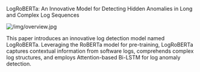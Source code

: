 LogRoBERTa: An Innovative Model for Detecting Hidden Anomalies in Long and Complex Log Sequences

![/img/overview.jpg]()

This paper introduces an innovative log detection model named LogRoBERTa. Leveraging the RoBERTa model for pre-training, LogRoBERTa captures contextual information from software logs, comprehends complex log structures, and employs Attention-based Bi-LSTM for log anomaly detection.
